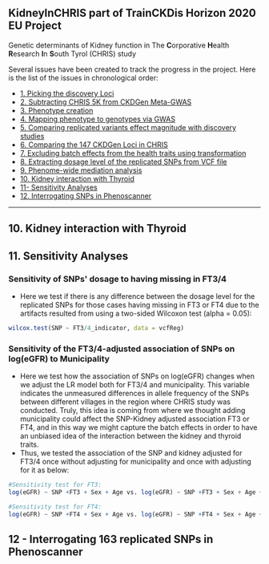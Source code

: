 ## KidneyInCHRIS part of TrainCKDis Horizon 2020 EU Project
Genetic determinants of Kidney function in The **C**orporative **H**ealth **R**esearch **I**n **S**outh Tyrol (CHRIS) study

Several issues have been created to track the progress in the project. Here is the list of the issues in chronological order:

* [1. Picking the discovery Loci](#)
* [2. Subtracting CHRIS 5K from CKDGen Meta-GWAS](#)
* [3. Phenotype creation](#)
* [4. Mapping phenotype to genotypes via GWAS](#)
* [5. Comparing replicated variants effect magnitude with discovery studies](#)
* [6. Comparing the 147 CKDGen Loci in CHRIS](#)
* [7. Excluding batch effects from the health traits using transformation](#)
* [8. Extracting dosage level of the replicated SNPs from VCF file](#)
* [9. Phenome-wide mediation analysis](#)
* [10. Kidney interaction with Thyroid](#10.kidney-interaction-with-thyroid)
* [11- Sensitivity Analyses](#11-sensitivity-analyses)
* [12. Interrogating SNPs in Phenoscanner](#12-interrogating-snps-in-phenoscanner)
___________________________________________________________________________________________________________




## 10. Kidney interaction with Thyroid



## 11. Sensitivity Analyses
### Sensitivity of SNPs' dosage to having missing in FT3/4
- Here we test if there is any difference between the dosage level for the replicated SNPs for those cases having missing in FT3 or FT4 due to the artifacts resulted from using a two-sided Wilcoxon test (alpha = 0.05):
```R
wilcox.test(SNP ~ FT3/4_indicator, data = vcfReg)
```
### Sensitivity of the FT3/4-adjusted association of SNPs on log(eGFR) to Municipality
- Here we test how the association of SNPs on log(eGFR) changes when we adjust the LR model both for FT3/4 and municipality. This variable indicates the unmeasured differences in allele frequency of the SNPs between different villages in the region where CHRIS study was conducted. Truly, this idea is coming from where we thought adding municipality could affect the SNP-Kidney adjusted association FT3 or FT4, and in this way we might capture the batch effects in order to have an unbiased idea of the interaction between the kidney and thyroid traits.
- Thus, we tested the association of the SNP and kidney adjusted for FT3/4 once without adjusting for municipality and once with adjusting for it as below:
```R
#Sensitivity test for FT3:
log(eGFR) ~ SNP +FT3 + Sex + Age vs. log(eGFR) ~ SNP +FT3 + Sex + Age + Municipality

#Sensitivity test for FT4:
log(eGFR) ~ SNP +FT4 + Sex + Age vs. log(eGFR) ~ SNP +FT4 + Sex + Age + Municipality
```

## 12 - Interrogating 163 replicated SNPs in Phenoscanner

